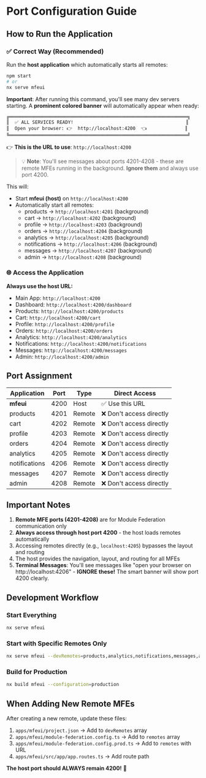 # Port Configuration Guide

## How to Run the Application

### ✅ Correct Way (Recommended)

Run the **host application** which automatically starts all remotes:

```bash
npm start
# or
nx serve mfeui
```

**Important**: After running this command, you'll see many dev servers starting. A **prominent colored banner** will automatically appear when ready:

```
╔═════════════════════════════════════════════════════════════════╗
║  ✅ ALL SERVICES READY!                                         ║
║  Open your browser: 👉  http://localhost:4200  👈              ║
╚═════════════════════════════════════════════════════════════════╝
```

👉 **This is the URL to use**: `http://localhost:4200`

> 💡 **Note**: You'll see messages about ports 4201-4208 - these are remote MFEs running in the background. **Ignore them** and always use port 4200.

This will:

- Start **mfeui (host)** on `http://localhost:4200`
- Automatically start all remotes:
  - products → `http://localhost:4201` (background)
  - cart → `http://localhost:4202` (background)
  - profile → `http://localhost:4203` (background)
  - orders → `http://localhost:4204` (background)
  - analytics → `http://localhost:4205` (background)
  - notifications → `http://localhost:4206` (background)
  - messages → `http://localhost:4207` (background)
  - admin → `http://localhost:4208` (background)

### 🌐 Access the Application

**Always use the host URL:**

- Main App: `http://localhost:4200`
- Dashboard: `http://localhost:4200/dashboard`
- Products: `http://localhost:4200/products`
- Cart: `http://localhost:4200/cart`
- Profile: `http://localhost:4200/profile`
- Orders: `http://localhost:4200/orders`
- Analytics: `http://localhost:4200/analytics`
- Notifications: `http://localhost:4200/notifications`
- Messages: `http://localhost:4200/messages`
- Admin: `http://localhost:4200/admin`

## Port Assignment

| Application   | Port | Type   | Direct Access            |
| ------------- | ---- | ------ | ------------------------ |
| **mfeui**     | 4200 | Host   | ✅ Use this URL          |
| products      | 4201 | Remote | ❌ Don't access directly |
| cart          | 4202 | Remote | ❌ Don't access directly |
| profile       | 4203 | Remote | ❌ Don't access directly |
| orders        | 4204 | Remote | ❌ Don't access directly |
| analytics     | 4205 | Remote | ❌ Don't access directly |
| notifications | 4206 | Remote | ❌ Don't access directly |
| messages      | 4207 | Remote | ❌ Don't access directly |
| admin         | 4208 | Remote | ❌ Don't access directly |

## Important Notes

1. **Remote MFE ports (4201-4208)** are for Module Federation communication only
2. **Always access through host port 4200** - the host loads remotes automatically
3. Accessing remotes directly (e.g., `localhost:4205`) bypasses the layout and routing
4. The host provides the navigation, layout, and routing for all MFEs
5. **Terminal Messages**: You'll see messages like "open your browser on http://localhost:4206" - **IGNORE these!** The smart banner will show port 4200 clearly.

## Development Workflow

### Start Everything

```bash
nx serve mfeui
```

### Start with Specific Remotes Only

```bash
nx serve mfeui --devRemotes=products,analytics,notifications,messages,admin
```

### Build for Production

```bash
nx build mfeui --configuration=production
```

## When Adding New Remote MFEs

After creating a new remote, update these files:

1. `apps/mfeui/project.json` → Add to `devRemotes` array
2. `apps/mfeui/module-federation.config.ts` → Add to `remotes` array
3. `apps/mfeui/module-federation.config.prod.ts` → Add to `remotes` with URL
4. `apps/mfeui/src/app/app.routes.ts` → Add route path

**The host port should ALWAYS remain 4200!** 🎯
